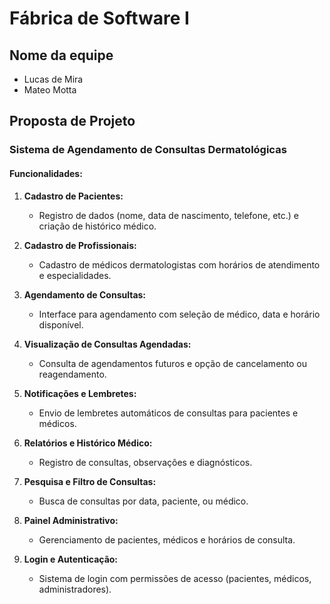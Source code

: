 # Fábrica de Software I 

## Nome da equipe
- Lucas de Mira
- Mateo Motta

## Proposta de Projeto

### Sistema de Agendamento de Consultas Dermatológicas

#### Funcionalidades:

1. **Cadastro de Pacientes:**
   - Registro de dados (nome, data de nascimento, telefone, etc.) e criação de histórico médico.
   
2. **Cadastro de Profissionais:**
   - Cadastro de médicos dermatologistas com horários de atendimento e especialidades.

3. **Agendamento de Consultas:**
   - Interface para agendamento com seleção de médico, data e horário disponível.

4. **Visualização de Consultas Agendadas:**
   - Consulta de agendamentos futuros e opção de cancelamento ou reagendamento.

5. **Notificações e Lembretes:**
   - Envio de lembretes automáticos de consultas para pacientes e médicos.

6. **Relatórios e Histórico Médico:**
   - Registro de consultas, observações e diagnósticos.

7. **Pesquisa e Filtro de Consultas:**
   - Busca de consultas por data, paciente, ou médico.

8. **Painel Administrativo:**
   - Gerenciamento de pacientes, médicos e horários de consulta.

9. **Login e Autenticação:**
   - Sistema de login com permissões de acesso (pacientes, médicos, administradores).
